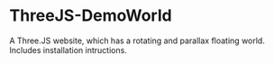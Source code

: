 # ThreeJS-DemoWorld
A Three.JS website, which has a rotating and parallax floating world. Includes installation intructions.

